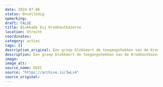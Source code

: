 ```yaml
---
date: 2024-07-06
status: Onvolledig
opmerking: 
draft: FALSE
title: Blokkade bij Kromhoutkazerne
location: Utrecht
coordinates: 
category: acties
tags: []
description_original: Een groep blokkeert de toegangshekken van de Kromhoutkazerne. Ze zullen hier drie dagen blijven zitten, en er wordt een tentenkamp opgeslagen.
description: Een groep blokkeert de toegangshekken van de Kromhoutkazerne in Utrecht. Ze zullen hier drie dagen blijven zitten. Er wordt een tentenkamp opgeslagen.
image: 
image_alt: 
source_name: DUIC
source: "https://archive.is/3wLs4"
source_original: 
---
```

